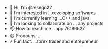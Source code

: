 - 👋 Hi, I’m @resego22
- 👀 I’m interested in ...developing softwares
- 🌱 I’m currently learning ...C++ and java
- 💞️ I’m looking to collaborate on ... any projects
- 📫 How to reach me ...app 76186627 
- 😄 Pronouns: ...
- ⚡ Fun fact: ...forex trader and entrepreneur 

<!---
resego22/resego22 is a ✨ special ✨ repository because its `README.md` (this file) appears on your GitHub profile.
You can click the Preview link to take a look at your changes.
--->
